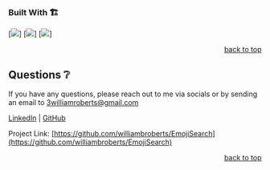 <!-- Built with -->
### Built With 🏗️
  
 [<img src="https://img.shields.io/badge/Next-black?style=for-the-badge&logo=next.js&logoColor=white" />]
    [<img src="https://img.shields.io/badge/Firebase-039BE5?style=for-the-badge&logo=Firebase&logoColor=white" />]
   [<img src="https://img.shields.io/badge/react-%2320232a.svg?style=for-the-badge&logo=react&logoColor=%2361DAFB" />] 
  <p align="right"><a href="#readme-top">back to top</a></p>
<!-- QUESTIONS -->
  
## Questions ❔

If you have any questions, please reach out to me via socials or by sending an email to <a href="mailto:3williamroberts@gmail.com">3williamroberts@gmail.com</a>

<a href="https://www.linkedin.com/in/williambroberts/" target="_blank">LinkedIn</a> | <a href="https://github.com/williambroberts" target="_blank">GitHub</a>

Project Link: [https://github.com/williambroberts/EmojiSearch](https://github.com/williambroberts/EmojiSearch)

  <p align="right"><a href="#readme-top">back to top</a></p>
